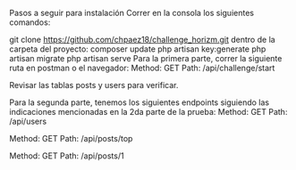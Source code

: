 Pasos a seguir para instalación Correr en la consola los siguientes comandos:

git clone https://github.com/chpaez18/challenge_horizm.git
dentro de la carpeta del proyecto: composer update
php artisan key:generate
php artisan migrate
php artisan serve
Para la primera parte, correr la siguiente ruta en postman o el navegador: Method: GET Path: /api/challenge/start

Revisar las tablas posts y users para verificar.

Para la segunda parte, tenemos los siguientes endpoints siguiendo las indicaciones mencionadas en la 2da parte de la prueba: Method: GET Path: /api/users

Method: GET Path: /api/posts/top

Method: GET Path: /api/posts/1
